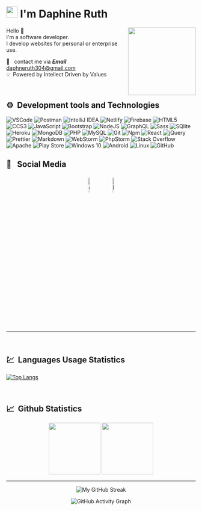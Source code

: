  
#  <img src="https://cdn.jsdelivr.net/gh/Th3Wall/assets-cdn/PersonalGithubReadme/HandGreet.gif" width="30px"  />&nbsp;<b>I'm Daphine Ruth </b>

<img align="right" style="height:auto;" alt="" width="180" class="avatar avatar-user width-full border color-bg-primary" src="https://avatars.githubusercontent.com/daphneruth">
<p aligh="left">

  <p>Hello
   👋 </br>
  I'm a software developer.</br>
   I develop websites for personal or enterprise use. 
    
  📱  &nbsp; contact me via ***Email*** <daphneruth304@gmail.com> \
  💡 &nbsp;Powered by Intellect Driven by Values 
</p>
<br>

 <h2>⚙ &nbsp;Development tools and Technologies</h2>
<p>
  <img alt="VSCode" src="https://img.shields.io/badge/-Visual_Studio_Code-0078D4?style=flat-square&logo=visual%20studio%20code&logoColor=white" />
  <img alt="Postman" src="https://img.shields.io/badge/-Postman-FF6C37?style=flat-square&logo=postman&logoColor=white" />
  <img alt="IntelliJ IDEA" src="https://img.shields.io/badge/IntelliJIDEA-000000.svg?style=flat-square&logo=intellij-idea&logoColor=white"/>
  <img alt="Netlify" src="https://img.shields.io/badge/-Netlify-00C7B7?style=flat-square&logo=netlify&logoColor=white" />
  <img alt="Firebase" src="https://img.shields.io/badge/-Firebase-ffca28?style=flat-square&logo=firebase&logoColor=white" />
  <img alt="HTML5" src="https://img.shields.io/badge/-HTML5-E34F26?style=flat-square&logo=html5&logoColor=white" />
  <img alt="CCS3" src="https://img.shields.io/badge/-CCS3-3cae11?style=flat-square&logo=css3&logoColor=white" />
  <img alt="JavaScript" src="https://img.shields.io/badge/-javascript-1AB8AE?style=flat-square&logo=javascript&logoColor=white" />
  <img alt="Bootstrap" src="https://img.shields.io/badge/bootstrap-%23563D7C.svg?style=flat-square&logo=bootstrap&logoColor=white"/>
  <img alt="NodeJS" src="https://img.shields.io/badge/node.js-%2343853D.svg?style=flat-square&logo=node-dot-js&logoColor=white"/>
 <img alt="GraphQL" src="https://img.shields.io/badge/-GraphQL-E10098?style=flat-square&logo=graphql&logoColor=white" />
 <img alt="Sass" src="https://img.shields.io/badge/-Sass-CC6699?style=flat-square&logo=sass&logoColor=white" />
 <img alt="SQlite" src="https://img.shields.io/badge/-SQlite-311C87?style=flat-square&logo=sqlite&logoColor=white" />
  <img alt="Heroku" src="https://img.shields.io/badge/-Heroku-430098?style=flat-square&logo=heroku&logoColor=white" />
  <img alt="MongoDB" src="https://img.shields.io/badge/mongodb-DB33D?style=flat-square&logo=mongodb&logoColor=white"/>
  <img alt="PHP" src="https://img.shields.io/badge/-PHP-995DD8?style=flat-square&logo=php&logoColor=white" />
  <img alt="MySQL" src="https://img.shields.io/badge/mysql-%2300f.svg?style=flat-square&logo=mysql&logoColor=white"/>
  <img alt="Git" src="https://img.shields.io/badge/-Git-F05032?style=flat-square&logo=git&logoColor=white" />
  <img alt="Npm" src="https://img.shields.io/badge/-NPM-CB3837?style=flat-square&logo=npm&logoColor=white" />
  <img alt="React" src="https://img.shields.io/badge/-React-45b8d8?style=flat-square&logo=react&logoColor=white" />
  <img alt="jQuery" src="https://img.shields.io/badge/jquery-%230769AD.svg?style=flat-square&logo=jquery&logoColor=white"/>
  <img alt="Prettier" src="https://img.shields.io/badge/-Prettier-F7B93E?style=flat-square&logo=prettier&logoColor=white" />
  <img alt="Markdown" src="https://img.shields.io/badge/-Markdown-000000?style=flat-square&logo=Markdown&logoColor=white" />
  <img alt="WebStorm" src="https://img.shields.io/badge/-WebStorm-000000?style=flat-square&logo=webstorm&logoColor=white" />
  <img alt="PhpStorm" src="https://img.shields.io/badge/phpstorm-143?style=flat-square&logo=phpstorm&logoColor=black&color=black&labelColor=darkorchid"/>
  <img alt="Stack Overflow" src="https://img.shields.io/badge/-Stackoverflow-FE7A16?style=flat-square&logo=stack-overflow&logoColor=white"/>
  <img alt="Apache" src="https://img.shields.io/badge/apache-%23D42029.svg?style=flat-square&logo=apache&logoColor=white"/>
  <img alt="Play Store" src="https://img.shields.io/badge/Google_Play-414141?style=flat-square&logo=google-play&logoColor=white" />
  <img alt="Windows 10" src="https://img.shields.io/badge/Windows-0078D6?style=flat-square&logo=windows&logoColor=white" />
  <img alt="Android" src="https://img.shields.io/badge/Android-3DDC84?style=flat-square&logo=android&logoColor=white" />
  <img alt="Linux" src="https://img.shields.io/badge/Linux-FCC624?style=flat-square&logo=linux&logoColor=black">
   <img alt="GitHub"  src="https://img.shields.io/badge/github-121213?style=flat-square&logo=github&logoColor=white">
</p>


### <h2>📳 &nbsp; Social Media</h2>

<p align="center">
	<a href="https://github.com/daphneruth" target='_blank'><img alt="github" width="10%" style="padding:5px" src="https://img.icons8.com/clouds/100/000000/github.png"/></a>
	<a href="https://www.linkedin.com/in/daphneruth" target='_blank'><img alt="linkedin" width="10%" style="padding:5px" src="https://img.icons8.com/clouds/100/000000/linkedin.png" /></a>
<!-- 	<a href="https://www.facebook.com/imakash3011/"><img alt="facebook" width="10%" style="padding:5px" src="https://img.icons8.com/clouds/100/000000/facebook-new.png"/></a> -->
<!-- 	<a href="https://www.instagram.com/makau_bn/"><img alt="instagram" width="10%" style="padding:5px" src="https://img.icons8.com/clouds/100/000000/instagram.png"/></a> -->
	<!--<a href="https://twitter.com/daphneruth7" target='_blank'><img alt="twitter" width="10%" style="padding:5px" src="https://img.icons8.com/clouds/100/000000/twitter.png"/></a>-->
	
</p>
<hr/>
<br/>
<h2>💹 &nbsp;Languages Usage Statistics</h2>
<!-- most used languages -->

[![Top Langs](https://github-readme-stats.vercel.app/api/top-langs/?username=daphneruth&layout=compact)](https://github.com/daphneruth)
</p>

<br />
<h2>📈 &nbsp;Github Statistics</h2>

<p  align='center'>
<img  height="137px" src="https://github-readme-stats.vercel.app/api?username=daphneruth&hide_title=true&hide_border=true&show_icons=true&include_all_commits=true&count_private=true&line_height=21&text_color=000&icon_color=000&bg_color=0,ea6161,ffc64d,fffc4d,52fa5a&theme=graywhite" />
	<img height="137px" src="https://github-readme-stats.vercel.app/api/top-langs/?username=daphneruth&hide=html&hide_title=true&hide_border=true&layout=compact&langs_count=8&text_color=000&icon_color=fff&bg_color=0,52fa5a,4dfcff,c64dff&theme=graywhite" />
</p>
 
<hr>
<span align="center">

![My GitHub Streak](https://github-readme-streak-stats.herokuapp.com?user=daphneruth&hide_border=true&theme=black-ice&background=black&stroke=00E6FE)
</span>
<br>

![GitHub Activity Graph](https://activity-graph.herokuapp.com/graph?username=daphneruth&bg_color=000000&color=4fff67&line=4fff67&point=ffffff&area=true&hide_border=true) 


